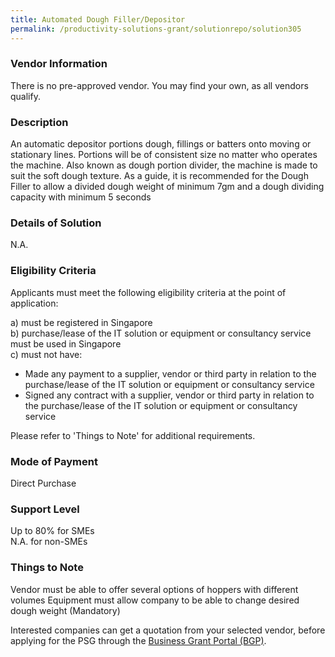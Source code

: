 ```yaml
---
title: Automated Dough Filler/Depositor
permalink: /productivity-solutions-grant/solutionrepo/solution305
---
```


### Vendor Information
There is no pre-approved vendor. You may find your own, as all vendors qualify.

### Description

An automatic depositor portions dough, fillings or batters onto moving or stationary lines. Portions will be of consistent size no matter who operates the machine.
Also known as dough portion divider, the machine is made to suit the soft dough texture. 
As a guide, it is recommended for the Dough Filler to allow a divided dough weight of minimum 7gm and a dough dividing capacity with minimum 5 seconds

### Details of Solution

N.A.

### Eligibility Criteria

Applicants must meet the following eligibility criteria at the point of application:

a) must be registered in Singapore <br>
b) purchase/lease of the IT solution or equipment or consultancy service must be used in Singapore <br>
c) must not have:
- Made any payment to a supplier, vendor or third party in relation to the purchase/lease of the IT solution or equipment or consultancy service
- Signed any contract with a supplier, vendor or third party in relation to the purchase/lease of the IT solution or equipment or consultancy service

Please refer to 'Things to Note' for additional requirements.

### Mode of Payment
Direct Purchase

### Support Level
Up to 80% for SMEs <br>
N.A. for non-SMEs

### Things to Note
Vendor must be able to offer several options of hoppers with different volumes
Equipment must allow company to be able to change desired dough weight (Mandatory)

Interested companies can get a quotation from your selected vendor, before applying for the PSG through the <a target='_blank' href='https://www.businessgrants.gov.sg/'>Business Grant Portal (BGP)</a>.

